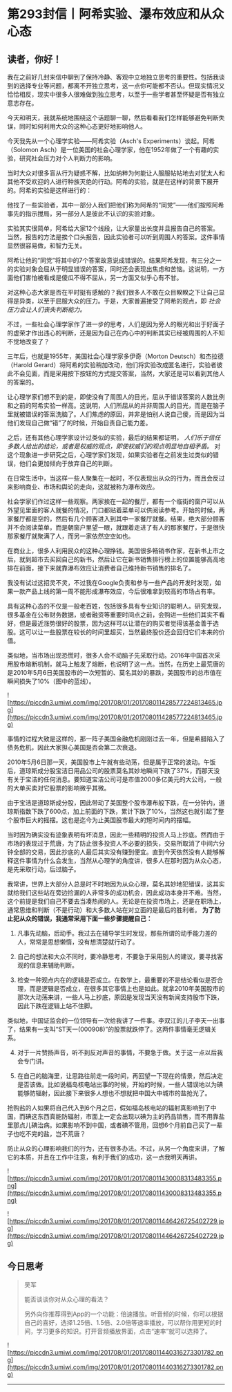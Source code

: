 # 第293封信丨阿希实验、瀑布效应和从众心态

## 读者，你好！

我在之前好几封来信中聊到了保持冷静、客观中立地独立思考的重要性。包括我谈到的选择专业等问题，都离不开独立思考，这一点你可能都不否认。但现实情况又恰恰相反，现实中很多人很难做到独立思考，以至于一些学者甚至怀疑是否有独立意志存在。

今天和明天，我就系统地围绕这个话题聊一聊，然后看看我们怎样能够避免判断失误，同时如何利用大众的这种心态更好地影响他人。

今天我先从一个心理学实验——阿希实验（Asch's Experiments）谈起。阿希（Solomon Asch）是一位美国的社会心理学家，他在1952年做了一个有趣的实验，研究社会压力对个人判断力的影响。

当时大众对很多盲从行为疑惑不解，比如纳粹为何能让人服服帖帖地去对犹太人和其他不受欢迎的人进行种族灭绝的行动。阿希的实验，就是在这样的背景下展开的。阿希的实验是这样进行的：

他找了一些实验者，其中一部分人我们把他们称为阿希的“同党”——他们按照阿希事先的指示搅局，另一部分人是彼此不认识的实验对象。

实验其实很简单，阿希给大家12个线段，让大家量出长度并且报告自己的答案。当然，报告的方法是挨个口头报告，因此实验者可以听到周围人的答案。这件事情显然很容易做，和智力无关。

阿希让他的“同党”将其中的7个答案故意说成错误的。结果阿希发现，有三分之一的实验对象会屈从于明显错误的答案，同时还会表现出焦虑和苦恼。这说明，一方面他们害怕被看成是傻瓜不得不屈从，另一方面又似乎心有不甘。

对这种心态大家是否在平时挺有感触的？我们很多人不敢在众目睽睽之下让自己显得是异类，以至于屈服大众的压力。于是，大家普遍接受了阿希的观点，即 *社会压力会让人们丧失判断能力。*

不过，一些社会心理学家作了进一步的思考，人们是因为旁人的眼光和出于好面子的虚荣才作出违心的判断，还是因为自己在内心中的判断其实已经被周围的人不知不觉地改变了？

三年后，也就是1955年，美国社会心理学家多伊奇（Morton Deutsch）和杰拉德（Harold Gerard）将阿希的实验稍加改动，他们将实验改成匿名进行，实验者彼此不会见面，而是采用按下按钮的方式提交答案，当然，大家还是可以看到其他人的答案的。

让心理学家们想不到的是，即使没有了周围人的目光，屈从于错误答案的人数比例和之前的阿希实验一样高。这说明，人们所屈从的并非周围人的目光，而是在脑子里就被错误的答案洗脑了。人们焦虑的原因，并非是怕别人说自己傻，而是因为当他们发现自己做“错”了的时候，开始自责自己能力差。

之后，还有其他心理学家设计过类似的实验，最后的结果都证明， *人们乐于信任多数人给出的结论，或者是权威的观点，即使权威们的观点明显地自相矛盾。* 对这个现象进一步研究之后，心理学家们发现，如果实验者在之前发生过类似的错误，他们会更加倾向于放弃自己的判断。

在日常生活中，当这样一些人聚集在一起时，不仅表现出从众的行为，而且会反过来影响商业、市场和舆论的走向，这就被称为瀑布效应。

社会学家们作过这样一些观察。两家挨在一起的餐厅，都有一个临街的窗户可以从外望见里面的客人就餐的情况，门口都贴着菜单可以供阅读参考。开始的时候，两家餐厅都是空的，然后有几个顾客进入到其中一家餐厅就餐。结果，绝大部分顾客并不会阅读菜单，而是朝窗户里望一眼，就跟着走进了有人的那家餐厅，于是很快那家餐厅就聚满了人，而另一家依然空空如也。

在商业上，很多人利用民众的这种心理挣钱。美国很多畅销书作家，在新书上市之后，就到超市去买回自己的新书，然后让它在新书销售排行榜上的位置能够高高地排在前面，接下来就靠瀑布效应让消费者自己维持新书销售的排名了。

我没有试过这招灵不灵，不过我在Google负责和参与一些产品的开发时发现，如果一款产品上线的第一周不能形成瀑布效应，今后很难拿到较高的市场占有率。

具有这种心态的不仅是一般老百姓，包括很多具有专业知识的聪明人。研究发现，很多基金在公布财务数据，或者融资等重要时间点之前，会购进一些他们其实不看好，但是最近涨势很好的股票，因为这样可以让潜在的购买者觉得该基金善于选股。这可以让一些股票在较长的时间里超买，当然最终股价还会回归它们本来的价值。

类似地，当市场出现恐慌时，很多人会不动脑子先采取行动。2016年中国首次采用股市熔断机制，就马上触发了熔断，也说明了这一点。当然，在历史上最荒唐的是2010年5月6日美国股市的一次短暂的、莫名其妙的暴跌，美国股市的总市值在瞬间损失了10%（图中的蓝线）。

![https://piccdn3.umiwi.com/img/201708/01/201708011428577224813465.jpg](https://piccdn3.umiwi.com/img/201708/01/201708011428577224813465.jpg)

事情的过程大致是这样的，那一阵子美国金融危机刚刚过去一年，但是希腊陷入了债务危机，因此大家担心美国是否会第二次衰退。

2010年5月6日那一天，美国股市上午就有些动荡，但是属于正常的波动。午饭后，道琼斯成分股宝洁日用品公司的股票莫名其妙地瞬间下跌了37%，而那天没有关于宝洁的任何消息。要知道宝洁公司可是市值2000多亿美元的大公司，一般的大单买卖对它股票的影响微乎其微。

由于宝洁是道琼斯成分股，因此带动了美国整个股市瀑布般下跌，在一分钟内，道琼斯指数下跌了600点，加上前面的下跌，累计下跌了10%，当然这也就引起了整个股市巨大的摇摆。这也是迄今为止美国股市最大的短时间内的摆幅。

当时因为确实没有迹象表明有坏消息，因此一些精明的投资人马上抄底。然而由于市场的表现过于荒唐，为了防止很多投资人不必要的损失，交易所取消了中间六分钟全部的交易，因此抄底的人最后其实没有赚到便宜。直到今天依然没有人能够解释这件事情为什么会发生，当然从心理学的角度讲，很多人在那时因为从众心态，是先采取行动，后过脑子。

我常讲，世界上大部分人总是时不时地因为从众心理，莫名其妙地犯错误，这其实就给我们这些站在旁边捡漏的人非常多的成功机会，因此成功本身并不难。当然，这个前提是我们自己不要去当凑热闹的人。无论是在投资市场上，还是在职场上，通常思维和判断（不是行动）和大多数人站在对立面的是最后的胜利者。 **为了防止犯从众的错误，我通常采用下面一些步骤提醒自己：**

1. 凡事先动脑，后动手。我过去在辅导学生时发现，那些所谓的动手能力差的人，常常是思想懒惰，没有想清楚就行动了。

2. 自己的想法和大众不同时，要冷静思考，不要急于采用别人的建议，要寻找客观的信息来辅助判断。

3. 检查一种观点内在的逻辑是否成立。在数学上，最重要的不是结论看似是否合理，而是逻辑是否成立，在很多其它事情上也是如此。就拿2010年美国股市的那次大动荡来讲，一些人马上抄底，原因是发现当天没有新闻支持股市下跌，因此下跌在逻辑上站不住脚。

类似地，中国证监会的一位领导有一次给我讲了一件事。李双江的儿子李天一出事了，结果有一支叫“ST天一(000908)”的股票就跌停了。这两件事情毫无逻辑关系。

4. 对于一片赞扬声音，听不到反对声音的事情，不要急于做。关于这一点以后我会专门讲。

5. 在自己的脑海里，让思路往前走一段时间，再回望一下现在的情景，然后决定是否该做。比如说福岛核电站出事的时候，开始的时候，一些人错误地以为碘能够防辐射，因此接下来很多人想也不想就把中国大中城市的盐抢光了。

抢购盐的人如果将自己代入到6个月之后，假如福岛核电站的辐射真影响到了中国，而碘这东西真能防辐射，市面上一定会出现以碘为主的药品销售，而不用靠盐里那点儿碘治病。如果影响不到中国，或者碘不管用，回想6个月前自己买了一辈子也吃不完的盐，岂不荒唐？

防止从众的心理影响我们的行为，还有很多办法。不过，从另一个角度来讲，了解它的本质，并且在工作中注意，有利于我们的成功，这一点我明天再讲。

![https://piccdn3.umiwi.com/img/201708/01/201708011430008313483355.png](https://piccdn3.umiwi.com/img/201708/01/201708011430008313483355.png)

![https://piccdn3.umiwi.com/img/201708/01/201708011446426725402729.jpg](https://piccdn3.umiwi.com/img/201708/01/201708011446426725402729.jpg)

## 今日思考

> 吴军
> 
> 能否谈谈你对从众心理的看法？
> 
> 另外向你推荐得到App的一个功能：倍速播放。听音频的时候，你可以根据自己的喜好，选择1.25倍、1.5倍、2.0倍等速率播放，可以帮你用更短的时间，学习更多的知识。打开音频播放界面，点击“速率”就可以选择了。

![https://piccdn3.umiwi.com/img/201708/01/201708011440316273301782.png](https://piccdn3.umiwi.com/img/201708/01/201708011440316273301782.png)

---
